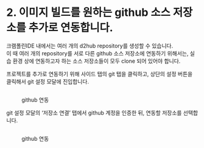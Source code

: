 # 2. 이미지 빌드를 원하는 github 소스 저장소를 추가로 연동합니다.

크램폴린IDE 내에서는 여러 개의 d2hub repository를 생성할 수 있습니다.\
이 때 여러 개의 repository를 서로 다른 github 소스 저장소에 연동하기 위해서는, 실습 환경 상에 연동하고자 하는 소스 저장소들이 모두 clone 되어 있어야 합니다.

프로젝트를 추가로 연동하기 위해 사이드 탭의 git 탭을 클릭하고, 상단의 설정 버튼을 클릭해서 git 설정 모달에 진입합니다.

<figure><img src="https://lh6.googleusercontent.com/lDVoV1qgkajtACypz6e8qaagEKl4qQm1bPgCBIUKVq17mVdiHy0wgMFrtYJ-1HbRztpuhtFVjjhmfuUlyY-ZtEzC5BY-QlKUfRex0GHR4yvA7KIO7Z3eL93Fk7dZwp4emmImvm6OhPHOESAxcBkBwFw" alt=""><figcaption><p>github 연동 </p></figcaption></figure>

git 설정 모달의 ‘저장소 연결’ 탭에서 github 계정을 인증한 뒤, 연동할 저장소를 선택합니다.

<figure><img src="https://lh5.googleusercontent.com/rcrSH8x-1gtuC8hQvEwbVPrTN-Q_T81geqX5B-W4xZhNL2t_WccYjNJSAWIFWumSvb4UXkB-tVS8LGjSOTXSl_A2nablpJO3JlCWu8GqXpu63Q1G-aL1wahH6E36jAQvY71sncYL8Y9mPFY-BBEe2ms" alt=""><figcaption><p>github 연동 </p></figcaption></figure>
